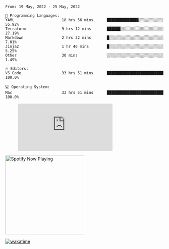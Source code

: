 <!--START_SECTION:waka-->
```text
From: 19 May, 2022 - 25 May, 2022

💬 Programming Languages: 
YAML                     18 hrs 56 mins      ██████████████░░░░░░░░░░░   55.92% 
Terraform                9 hrs 12 mins       ██████░░░░░░░░░░░░░░░░░░░   27.19% 
Markdown                 2 hrs 22 mins       █░░░░░░░░░░░░░░░░░░░░░░░░   7.01% 
Jinja2                   1 hr 46 mins        █░░░░░░░░░░░░░░░░░░░░░░░░   5.25% 
Other                    30 mins             ░░░░░░░░░░░░░░░░░░░░░░░░░   1.49%

🔥 Editors: 
VS Code                  33 hrs 51 mins      █████████████████████████   100.0%

💻 Operating System: 
Mac                      33 hrs 51 mins      █████████████████████████   100.0%

```


<!--END_SECTION:waka-->

<figure><embed src="https://wakatime.com/share/@gregnrobinson/001c6d31-0c95-44f9-b6d7-9fd705354f62.svg"></embed></figure>

[<img src="https://spotify-playing-gregnrobinson.vercel.app/api/spotify/?background_color=transparent&border_color=transparent" alt="Spotify Now Playing" width="250" />](https://open.spotify.com/user/gregnrobinson-ca)

[![wakatime](https://wakatime.com/badge/user/37718f76-572e-4513-b2c5-41c4d93d287a.svg)](https://wakatime.com/@37718f76-572e-4513-b2c5-41c4d93d287a)



